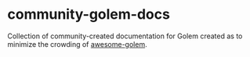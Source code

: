 # community-golem-docs
Collection of community-created documentation for Golem created as to minimize the crowding of [awesome-golem](https://github.com/golemfactory/awesome-golem).

